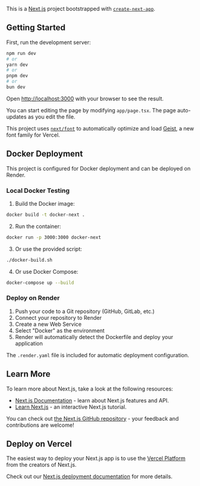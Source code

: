This is a [Next.js](https://nextjs.org) project bootstrapped with [`create-next-app`](https://nextjs.org/docs/app/api-reference/cli/create-next-app).

## Getting Started

First, run the development server:

```bash
npm run dev
# or
yarn dev
# or
pnpm dev
# or
bun dev
```

Open [http://localhost:3000](http://localhost:3000) with your browser to see the result.

You can start editing the page by modifying `app/page.tsx`. The page auto-updates as you edit the file.

This project uses [`next/font`](https://nextjs.org/docs/app/building-your-application/optimizing/fonts) to automatically optimize and load [Geist](https://vercel.com/font), a new font family for Vercel.

## Docker Deployment

This project is configured for Docker deployment and can be deployed on Render.

### Local Docker Testing

1. Build the Docker image:

```bash
docker build -t docker-next .
```

2. Run the container:

```bash
docker run -p 3000:3000 docker-next
```

3. Or use the provided script:

```bash
./docker-build.sh
```

4. Or use Docker Compose:

```bash
docker-compose up --build
```

### Deploy on Render

1. Push your code to a Git repository (GitHub, GitLab, etc.)
2. Connect your repository to Render
3. Create a new Web Service
4. Select "Docker" as the environment
5. Render will automatically detect the Dockerfile and deploy your application

The `.render.yaml` file is included for automatic deployment configuration.

## Learn More

To learn more about Next.js, take a look at the following resources:

- [Next.js Documentation](https://nextjs.org/docs) - learn about Next.js features and API.
- [Learn Next.js](https://nextjs.org/learn) - an interactive Next.js tutorial.

You can check out [the Next.js GitHub repository](https://github.com/vercel/next.js) - your feedback and contributions are welcome!

## Deploy on Vercel

The easiest way to deploy your Next.js app is to use the [Vercel Platform](https://vercel.com/new?utm_medium=default-template&filter=next.js&utm_source=create-next-app&utm_campaign=create-next-app-readme) from the creators of Next.js.

Check out our [Next.js deployment documentation](https://nextjs.org/docs/app/building-your-application/deploying) for more details.
